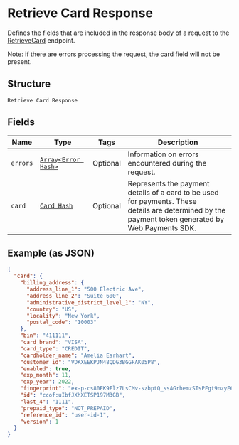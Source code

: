 
# Retrieve Card Response

Defines the fields that are included in the response body of
a request to the [RetrieveCard](#endpoint-cards-retrievecard) endpoint.

Note: if there are errors processing the request, the card field will not be
present.

## Structure

`Retrieve Card Response`

## Fields

| Name | Type | Tags | Description |
|  --- | --- | --- | --- |
| `errors` | [`Array<Error Hash>`](/doc/models/error.md) | Optional | Information on errors encountered during the request. |
| `card` | [`Card Hash`](/doc/models/card.md) | Optional | Represents the payment details of a card to be used for payments. These<br>details are determined by the payment token generated by Web Payments SDK. |

## Example (as JSON)

```json
{
  "card": {
    "billing_address": {
      "address_line_1": "500 Electric Ave",
      "address_line_2": "Suite 600",
      "administrative_district_level_1": "NY",
      "country": "US",
      "locality": "New York",
      "postal_code": "10003"
    },
    "bin": "411111",
    "card_brand": "VISA",
    "card_type": "CREDIT",
    "cardholder_name": "Amelia Earhart",
    "customer_id": "VDKXEEKPJN48QDG3BGGFAK05P8",
    "enabled": true,
    "exp_month": 11,
    "exp_year": 2022,
    "fingerprint": "ex-p-cs80EK9Flz7LsCMv-szbptQ_ssAGrhemzSTsPFgt9nzyE6t7okiLIQc-qw_quqKX4Q",
    "id": "ccof:uIbfJXhXETSP197M3GB",
    "last_4": "1111",
    "prepaid_type": "NOT_PREPAID",
    "reference_id": "user-id-1",
    "version": 1
  }
}
```

